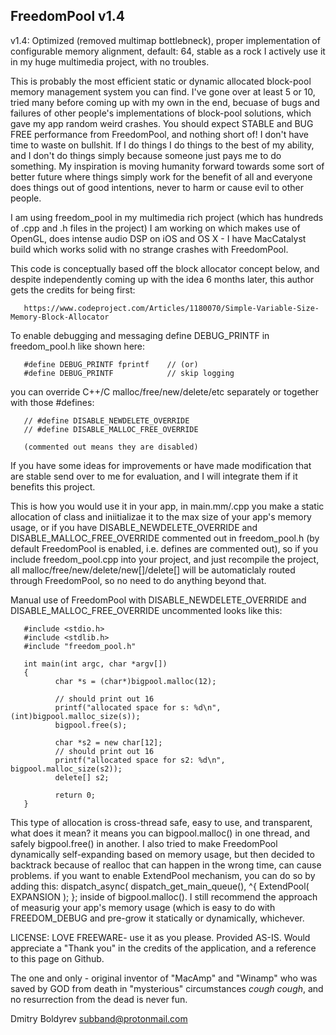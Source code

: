 FreedomPool v1.4
-----------------

v1.4: Optimized (removed multimap bottlebneck), proper implementation of configurable memory alignment,
      default: 64, stable as a rock I actively use it in my huge multimedia project, with no troubles.

This is probably the most efficient static or dynamic allocated block-pool memory management system you 
can find. I've gone over at least 5 or 10, tried many before coming up with my own in the end, becuase of
bugs and failures of other people's implementations of block-pool solutions, which gave my app random weird
crashes. You should expect STABLE and BUG FREE performance from FreedomPool, and nothing short of! I don't 
have time to waste on bullshit. If I do things I do things to the best of my ability, and I don't do things
simply because someone just pays me to do something. My inspiration is moving humanity forward towards
some sort of better future where things simply work for the benefit of all and everyone does things
out of good intentions, never to harm or cause evil to other people.

I am using freedom_pool in my multimedia rich project (which has hundreds of .cpp and .h files in the project) 
I am working on which makes use of OpenGL, does intense audio DSP on iOS and OS X - I have MacCatalyst build 
which works solid with no strange crashes with FreedomPool.

This code is conceptually based off the block allocator concept below, and despite independently coming up 
with the idea  6 months later, this author gets the credits for being first: 

       https://www.codeproject.com/Articles/1180070/Simple-Variable-Size-Memory-Block-Allocator

To enable debugging and messaging define DEBUG_PRINTF in freedom_pool.h like shown here:

       #define DEBUG_PRINTF fprintf    // (or)
       #define DEBUG_PRINTF            // skip logging 

you can override C++/C malloc/free/new/delete/etc separately or together with those #defines:

       // #define DISABLE_NEWDELETE_OVERRIDE
       // #define DISABLE_MALLOC_FREE_OVERRIDE

       (commented out means they are disabled)

If you have some ideas for improvements or have made modification that are stable send over to me for evaluation, 
and I will integrate them if it benefits this project. 

This is how you would use it in your app, in main.mm/.cpp you make a static allocation of class and iniitializae it
to the max size of your app's memory usage, or if you have DISABLE_NEWDELETE_OVERRIDE and DISABLE_MALLOC_FREE_OVERRIDE
commented out in freedom_pool.h (by default FreedomPool is enabled, i.e. defines are commented out), so if you include 
freedom_pool.cpp into your project, and just recompile the project, all malloc/free/new/delete/new[]/delete[] will be 
automaticlaly routed through FreedomPool, so no need to do anything beyond that. 

Manual use of FreedomPool with DISABLE_NEWDELETE_OVERRIDE and DISABLE_MALLOC_FREE_OVERRIDE uncommented looks like this:

       #include <stdio.h>
       #include <stdlib.h>
       #include "freedom_pool.h"
       
       int main(int argc, char *argv[])
       {
              char *s = (char*)bigpool.malloc(12);
              
              // should print out 16
              printf("allocated space for s: %d\n", (int)bigpool.malloc_size(s)); 
              bigpool.free(s);
              
              char *s2 = new char[12];
              // should print out 16
              printf("allocated space for s2: %d\n", bigpool.malloc_size(s2)); 
              delete[] s2;

              return 0;
       }

This type of allocation is cross-thread safe, easy to use, and transparent, what does it mean? it means you can bigpool.malloc() 
in one thread, and safely bigpool.free() in another. I also tried to make FreedomPool dynamically self-expanding based on memory usage, 
but then decided to backtrack because of realloc that can happen in the wrong time, can cause problems. if you want
to enable ExtendPool mechanism, you can do so by adding this: dispatch_async( dispatch_get_main_queue(), ^{ ExtendPool( EXPANSION ); }; 
inside of bigpool.malloc(). I still recommend the approach of measurig your app's memory usage (which is easy to do with FREEDOM_DEBUG 
and pre-grow it statically or dynamically, whichever.

LICENSE: LOVE FREEWARE- use it as you please. Provided AS-IS. Would appreciate a "Thank you" in the credits of the application, and a reference to this
page on Github. 

The one and only - original inventor of "MacAmp" and "Winamp" who was saved by GOD from death in "mysterious" circumstances *cough* *cough*, and no resurrection from the dead is never fun.

Dmitry Boldyrev <subband@protonmail.com>


